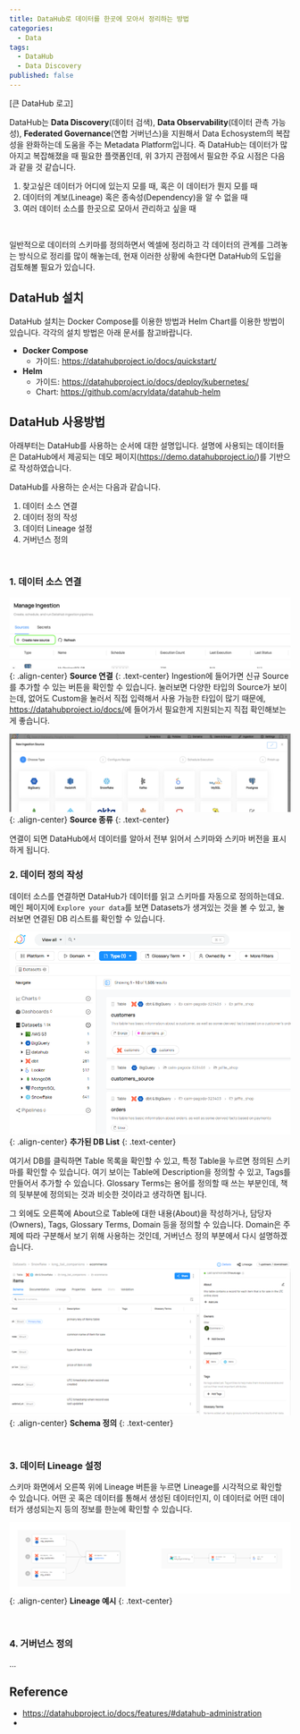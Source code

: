 ```yaml
---
title: DataHub로 데이터를 한곳에 모아서 정리하는 방법
categories:
  - Data
tags:
  - DataHub
  - Data Discovery
published: false
---
```


[큰 DataHub 로고]

DataHub는 **Data Discovery**(데이터 검색), **Data Observability**(데이터 관측 가능성), **Federated Governance**(연합 거버넌스)을 지원해서 Data Echosystem의 복잡성을 완화하는데 도움을 주는 Metadata Platform입니다. 즉 DataHub는 데이터가 많아지고 복잡해졌을 때 필요한 플랫폼인데, 위 3가지 관점에서 필요한 주요 시점은 다음과 같을 것 같습니다.

1. 찾고싶은 데이터가 어디에 있는지 모를 때, 혹은 이 데이터가 뭔지 모를 때
2. 데이터의 계보(Lineage) 혹은 종속성(Dependency)을 알 수 없을 때
3. 여러 데이터 소스를 한곳으로 모아서 관리하고 싶을 때

<br>

일반적으로 데이터의 스키마를 정의하면서 엑셀에 정리하고 각 데이터의 관계를 그려놓는 방식으로 정리를 많이 해놓는데, 현재 이러한 상황에 속한다면 DataHub의 도입을 검토해볼 필요가 있습니다.


## DataHub 설치
DataHub 설치는 Docker Compose를 이용한 방법과 Helm Chart를 이용한 방법이 있습니다. 각각의 설치 방법은 아래 문서를 참고바랍니다.

- **Docker Compose**
  - 가이드: <https://datahubproject.io/docs/quickstart/>
- **Helm**
  - 가이드: <https://datahubproject.io/docs/deploy/kubernetes/>
  - Chart: <https://github.com/acryldata/datahub-helm>


## DataHub 사용방법
아래부터는 DataHub를 사용하는 순서에 대한 설명입니다. 설명에 사용되는 데이터들은 DataHub에서 제공되는 데모 페이지(<https://demo.datahubproject.io/>)를 기반으로 작성하였습니다.

DataHub를 사용하는 순서는 다음과 같습니다.

1. 데이터 소스 연결
2. 데이터 정의 작성
3. 데이터 Lineage 설정
4. 거버넌스 정의

<br>

### 1. 데이터 소스 연결
![Create new source](/assets/images/posts/2023-12-04-introducing-datahub/new_source_connection.png){: .align-center}
**Source 연결**
{: .text-center}
Ingestion에 들어가면 신규 Source를 추가할 수 있는 버튼을 확인할 수 있습니다. 눌러보면 다양한 타입의 Source가 보이는데, 없어도 Custom을 눌러서 직접 입력해서 사용 가능한 타입이 많기 때문에, <https://datahubproject.io/docs/>에 들어가서 필요한게 지원되는지 직접 확인해보는게 좋습니다.

![Choose source type](/assets/images/posts/2023-12-04-introducing-datahub/new_source_connection_choose_type.png){: .align-center}
**Source 종류**
{: .text-center}

연결이 되면 DataHub에서 데이터를 알아서 전부 읽어서 스키마와 스키마 버전을 표시하게 됩니다.


### 2. 데이터 정의 작성
데이터 소스를 연결하면 DataHub가 데이터를 읽고 스키마를 자동으로 정의하는데요. 메인 페이지에 `Explore your data`를 보면 Datasets가 생겨있는 것을 볼 수 있고, 눌러보면 연결된 DB 리스트를 확인할 수 있습니다.

![DB List](/assets/images/posts/2023-12-04-introducing-datahub/datasets_db_list.png){: .align-center}
**추가된 DB List**
{: .text-center}

여기서 DB를 클릭하면 Table 목록을 확인할 수 있고, 특정 Table을 누르면 정의된 스키마를 확인할 수 있습니다. 여기 보이는 Table에 Description을 정의할 수 있고, Tags를 만들어서 추가할 수 있습니다. Glossary Terms는 용어를 정의할 때 쓰는 부분인데, 책의 뒷부분에 정의되는 것과 비슷한 것이라고 생각하면 됩니다.

그 외에도 오른쪽에 About으로 Table에 대한 내용(About)을 작성하거나, 담당자(Owners), Tags, Glossary Terms, Domain 등을 정의할 수 있습니다. Domain은 주제에 따라 구분해서 보기 위해 사용하는 것인데, 거버넌스 정의 부분에서 다시 설명하겠습니다.

![Schema](/assets/images/posts/2023-12-04-introducing-datahub/schema_page.png){: .align-center}
**Schema 정의**
{: .text-center}

<br>

### 3. 데이터 Lineage 설정
스키마 화면에서 오른쪽 위에 Lineage 버튼을 누르면 Lineage를 시각적으로 확인할 수 있습니다. 어떤 곳 혹은 데이터를 통해서 생성된 데이터인지, 이 데이터로 어떤 데이터가 생성되는지 등의 정보를 한눈에 확인할 수 있습니다.

![Lineage example](/assets/images/posts/2023-12-04-introducing-datahub/lineage_example.png){: .align-center}
**Lineage 예시**
{: .text-center}

<br>

### 4. 거버넌스 정의
...




## Reference
- <https://datahubproject.io/docs/features/#datahub-administration>
- 